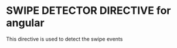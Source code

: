 SWIPE DETECTOR DIRECTIVE for angular
====================================
This directive is used to detect the swipe events
